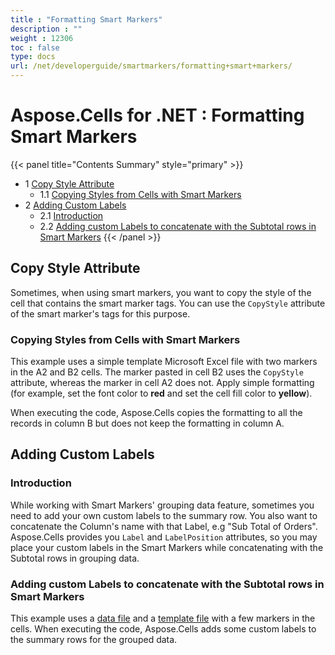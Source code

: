 ```yaml
---
title : "Formatting Smart Markers" 
description : "" 
weight : 12306 
toc : false
type: docs
url: /net/developerguide/smartmarkers/formatting+smart+markers/
---
```


# Aspose.Cells for .NET : Formatting Smart Markers


{{< panel title="Contents Summary" style="primary" >}}
*   1 [Copy Style Attribute](#copy-style-attribute)
    *   1.1 [Copying Styles from Cells with Smart Markers](#copying-styles-from-cells-with-smart-markers)
*   2 [Adding Custom Labels](#adding-custom-labels)
    *   2.1 [Introduction](#introduction)
    *   2.2 [Adding custom Labels to concatenate with the Subtotal rows in Smart Markers](#adding-custom-labels-to-concatenate-with-the-subtotal-rows-in-smart-markers)
{{< /panel >}}
 

## Copy Style Attribute

Sometimes, when using smart markers, you want to copy the style of the cell that contains the smart marker tags. You can use the `CopyStyle` attribute of the smart marker's tags for this purpose.

### Copying Styles from Cells with Smart Markers

This example uses a simple template Microsoft Excel file with two markers in the A2 and B2 cells. The marker pasted in cell B2 uses the `CopyStyle` attribute, whereas the marker in cell A2 does not. Apply simple formatting (for example, set the font color to **red** and set the cell fill color to **yellow**).

When executing the code, Aspose.Cells copies the formatting to all the records in column B but does not keep the formatting in column A.

## Adding Custom Labels

### Introduction

While working with Smart Markers' grouping data feature, sometimes you need to add your own custom labels to the summary row. You also want to concatenate the Column's name with that Label, e.g "Sub Total of Orders". Aspose.Cells provides you `Label` and `LabelPosition` attributes, so you may place your custom labels in the Smart Markers while concatenating with the Subtotal rows in grouping data.

### Adding custom Labels to concatenate with the Subtotal rows in Smart Markers

This example uses a [data file](https://docs2.aspose.com/cells/net/attachments/5017029/96927971.xlsx) and a [template file](https://docs2.aspose.com/cells/net/attachments/5017029/96927972.xlsx) with a few markers in the cells. When executing the code, Aspose.Cells adds some custom labels to the summary rows for the grouped data.

